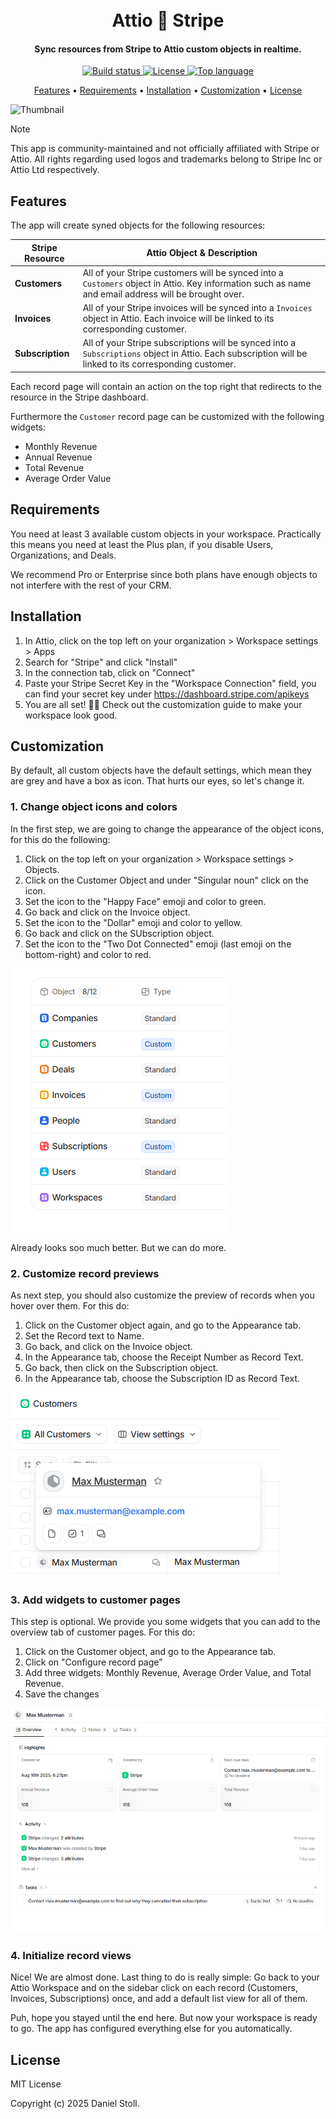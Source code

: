 <h1 align="center">
  <br>
  Attio 🤝 Stripe
  <br>
</h1>

<h4 align="center">Sync resources from Stripe to Attio custom objects in realtime. </h4>

<p align="center">
  <a href="https://github.com/d-stoll/attio-stripe/actions/workflows/build.yml/badge.svg">
    <img src="https://github.com/d-stoll/attio-stripe/actions/workflows/build.yml/badge.svg" alt="Build status">
  </a>
  <a href="https://img.shields.io/github/license/d-stoll/attio-stripe">
    <img src="https://img.shields.io/github/license/d-stoll/attio-stripe" alt="License">
  </a>
  <a href="https://img.shields.io/github/languages/top/d-stoll/attio-stripe">
    <img src="https://img.shields.io/github/languages/top/d-stoll/attio-stripe" alt="Top language">
  </a>
</p>

<p align="center">
  <a href="#features">Features</a>
  •
  <a href="#requirements">Requirements</a>
  •
  <a href="#installation">Installation</a>
  •
  <a href="#customization">Customization</a>
  •
  <a href="#license">License</a>
</p>

![Thumbnail](docs/thumbnail.png)

> [!NOTE]
> This app is community-maintained and not officially affiliated with Stripe or Attio. All rights regarding used logos and trademarks belong to Stripe Inc or Attio Ltd respectively.

## Features

The app will create syned objects for the following resources:

| Stripe Resource | Attio Object & Description                                                                                                                                                             |
| --------------- | -------------------------------------------------------------------------------------------------------------------------------------------------------------------------------------- |
| **Customers**   | All of your Stripe customers will be synced into a `Customers` object in Attio. Key information such as name and email address will be brought over.                                    |
| **Invoices**    | All of your Stripe invoices will be synced into a `Invoices` object in Attio. Each invoice will be linked to its corresponding customer.                                                  |
| **Subscription**    | All of your Stripe subscriptions will be synced into a `Subscriptions` object in Attio. Each subscription will be linked to its corresponding customer. |

Each record page will contain an action on the top right that redirects to the resource in the Stripe dashboard.

Furthermore the `Customer` record page can be customized with the following widgets:

* Monthly Revenue
* Annual Revenue
* Total Revenue
* Average Order Value


## Requirements

You need at least 3 available custom objects in your workspace. Practically this means you need at least the Plus plan, if you disable Users, Organizations, and Deals.

We recommend Pro or Enterprise since both plans have enough objects to not interfere with the rest of your CRM.


## Installation

1. In Attio, click on the top left on your organization > Workspace settings > Apps
2. Search for "Stripe" and click "Install"
3. In the connection tab, click on "Connect"
4. Paste your Stripe Secret Key in the "Workspace Connection" field, you can find your secret key under https://dashboard.stripe.com/apikeys
5. You are all set! 🥳🥳 Check out the customization guide to make your workspace look good.


## Customization

By default, all custom objects have the default settings, which mean they are grey and have a box as icon. That hurts our eyes, so let's change it.

### 1. Change object icons and colors

In the first step, we are going to change the appearance of the object icons, for this do the following:

1. Click on the top left on your organization > Workspace settings > Objects.
2. Click on the Customer Object and under "Singular noun" click on the icon.
3. Set the icon to the "Happy Face" emoji and color to green.
4. Go back and click on the Invoice object.
5. Set the icon to the "Dollar" emoji and color to yellow.
6. Go back and click on the SUbscription object.
7. Set the icon to the "Two Dot Connected" emoji (last emoji on the bottom-right) and color to red.

![Object Settings](docs/object-settings.png)

Already looks soo much better. But we can do more.

### 2. Customize record previews

As next step, you should also customize the preview of records when you hover over them. For this do:

1. Click on the Customer object again, and go to the Appearance tab.
2. Set the Record text to Name.
3. Go back, and click on the Invoice object.
4. In the Appearance tab, choose the Receipt Number as Record Text.
5. Go back, then click on the Subscription object.
6. In the Appearance tab, choose the Subscription ID as Record Text.

![Record Preview](docs/record-preview.png)

### 3. Add widgets to customer pages

This step is optional. We provide you some widgets that you can add to the overview tab of customer pages. For this do:

1. Click on the Customer object, and go to the Appearance tab.
2. Click on "Configure record page"
3. Add three widgets: Monthly Revenue, Average Order Value, and Total Revenue.
4. Save the changes

![Widgets](docs/widgets.png)

### 4. Initialize record views

Nice! We are almost done. Last thing to do is really simple: Go back to your Attio Workspace and on the sidebar click on each record (Customers, Invoices, Subscriptions) once, and add a default list view for all of them.

Puh, hope you stayed until the end here. But now your workspace is ready to go. The app has configured everything else for you automatically.


## License

MIT License

Copyright (c) 2025 Daniel Stoll.




